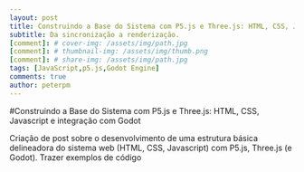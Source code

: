 ```yaml
---
layout: post
title: Construindo a Base do Sistema com P5.js e Three.js: HTML, CSS, Javascript e integração com Godot
subtitle: Da sincronização a renderização.
[comment]: # cover-img: /assets/img/path.jpg
[comment]: # thumbnail-img: /assets/img/thumb.png
[comment]: # share-img: /assets/img/path.jpg
tags: [JavaScript,p5.js,Godot Engine]
comments: true
author: peterpm
---
```


#Construindo a Base do Sistema com P5.js e Three.js: HTML, CSS, Javascript e integração com Godot



Criação de post sobre o desenvolvimento de uma estrutura básica delineadora do sistema web (HTML, CSS, Javascript) com P5.js, Three.js (e Godot). Trazer exemplos de código
